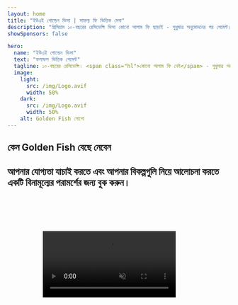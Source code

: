 ```yaml
---
layout: home
title: "ইউএই গোল্ডেন ভিসা | সাফল্য ফি ভিত্তিক সেবা"
description: "প্রিমিয়াম ১০-বছরের রেসিডেন্সি ভিসা কোনো আগাম ফি ছাড়াই - শুধুমাত্র অনুমোদনের পর পেমেন্ট। সম্পূর্ণ আবেদন ব্যবস্থাপনা ৯৮% সাফল্য হারের সাথে। বিনামূল্যে নবায়ন সেবা, শুধুমাত্র সরকারি ফি।"
showSponsors: false

hero:
  name: "ইউএই গোল্ডেন ভিসা"
  text: "ফলাফল ভিত্তিক পেমেন্ট"
  tagline: ১০-বছরের রেসিডেন্সি। <span class="hl">কোনো আগাম ফি নেই</span> - শুধুমাত্র অনুমোদনের পর পেমেন্ট। ৯৮% সাফল্য হার।
  image:
    light:
      src: /img/Logo.avif
      width: 50%
    dark:
      src: /img/Logo.avif
      width: 50%
    alt: Golden Fish লোগো
---
```


<FeatureCards :features="[
  {
    title: 'ইউএই গোল্ডেন ভিসার সুবিধাসমূহ',
    items: [
      '১০-বছরের বৈধতা যোগ্যতার শর্তাবলী বজায় রেখে নবায়নের সুযোগসহ',
      '**প্রতি ৬ মাসে ইউএই-তে প্রবেশের প্রয়োজন নেই**',
      '১০০% ব্যবসায়িক মালিকানার অনুমতি',
      'পরিবারের সদস্য এবং অসীমিত গৃহকর্মীদের স্পনসর করার সুযোগ',
      '২৫ বছর বয়স পর্যন্ত সন্তানদের স্পনসরশিপ',
      'পিতামাতার স্পনসরশিপ অন্তর্ভুক্ত',
      'কোনো স্পনসর বা নিয়োগকর্তার প্রয়োজন নেই'
    ],
    linkText: 'আরও পড়ুন',
    link: '../../company-registration/golden-visa#key-benefits-of-the-uae-golden-visa',
    icon: {
      light: '/img/iStock-1785818081.avif',
      dark: '/img/iStock-1203821481.avif',
      alt: 'ভিসা সেবাসমূহ',
      width: '100%'
    }
  },
  {
    title: 'কিভাবে ইউএই গোল্ডেন ভিসা পাবেন',
    items: [
      'ইউএই প্রপার্টিতে ২ মিলিয়ন এইইডি বিনিয়োগ',
      'ইউএই ইনভেস্টমেন্ট ফান্ডে ২ মিলিয়ন এইইডি জমা',
      '২ মিলিয়ন এইইডি মূলধনের ব্যবসা',
      'বার্ষিক ২৫০ হাজার এইইডি এফটিএ অবদান',
      'দক্ষ পেশাজীবী',
      'প্রতিভাবান ব্যক্তিত্ব'
    ],
    linkText: 'আরও পড়ুন',
    link: '../../company-registration/golden-visa#uae-golden-visa-eligibility-and-requirements',
    icon: {
      light: '/img/iStock-1333000394.avif',
      dark: '/img/iStock-584576538.avif',
      alt: 'ভিসা সেবাসমূহ',
      width: '10%'
    }
  },
  {
    title: 'গোল্ডেন ভিসা প্রক্রিয়া',
    bullet: '✓',
    items: [
      'প্রাথমিক যোগ্যতা মূল্যায়ন',
      'ডকুমেন্ট প্রস্তুতি এবং যাচাইকরণ',
      'মেডিকেল পরীক্ষা এবং বায়োমেট্রিক্স',
      'আবেদন জমা এবং প্রক্রিয়াকরণ',
      'এমিরেটস আইডি এবং ভিসা ইস্যু',
      'পারিবারিক ভিসা স্পনসরশিপ (ঐচ্ছিক)'
    ],
    linkText: 'আরও পড়ুন',
    link: '../../company-registration/golden-visa#uae-golden-visa-application-process',
    icon: {
      light: '/img/ILONMASKID.webp',
      dark: '/img/ILONMASKID.webp',
      alt: 'ভিসা সেবাসমূহ',
      width: '100%'
    }
  }
]" />

## কেন Golden Fish বেছে নেবেন

<BenefitsList :features="[
  {
    icon: '💰',
    title: 'সাফল্য-ভিত্তিক ফি',
    text: '**আপনার Golden Visa অনুমোদিত না হওয়া পর্যন্ত কোন পেমেন্ট নেই।** সম্পূর্ণ স্বচ্ছতা এবং কোন গোপন খরচ নেই।'
  },
  {
    icon: '📈',
    title: 'প্রমাণিত সাফল্যের হার',
    text: 'আমাদের প্রিমিয়াম প্রসেসিংয়ের মাধ্যমে শত শত Golden Visa ইস্যু করা হয়েছে যার সাফল্যের হার ৯৮%।'
  },
  {
    icon: '📋',
    title: 'সম্পূর্ণ ব্যবস্থাপনা',
    text: 'ডকুমেন্টেশন থেকে ভিসা ইস্যু পর্যন্ত সব কিছুর সম্পূর্ণ পরিচালনা, সকল বিষয়ে যত্ন নেওয়া হয়।'
  },
  {
    icon: '👨‍💼',
    title: 'স্থানীয় UAE বিশেষজ্ঞতা',
    text: 'দুবাইয়ে নিবেদিত বিশেষজ্ঞরা প্রক্রিয়ার প্রতিটি ধাপে দক্ষ পথনির্দেশনা প্রদান করে।'
  },
  {
    icon: '🔍',
    title: 'প্রিমিয়াম প্রসেসিং',
    text: 'দ্রুত অনুমোদনের জন্য কর্তৃপক্ষের সাথে সরাসরি যোগাযোগ এবং ফাস্ট-ট্র্যাক চ্যানেল।'
  },
  {
    icon: '🔄',
    title: 'নবায়ন সহায়তা',
    text: '**শূন্য এজেন্সি ফি** সহ বিনামূল্যে ভিসা নবায়ন সহায়তা - শুধুমাত্র সরকারি চার্জ।'
  }
]" />

## আপনার যোগ্যতা যাচাই করতে এবং আপনার বিকল্পগুলি নিয়ে আলোচনা করতে একটি বিনামূল্যের পরামর্শের জন্য বুক করুন।

<video  autoplay muted playsinline style="padding: 80px" >
  <source src="/img/iStock-2185912341.mp4" type="video/mp4">
</video>

<ContactFormModal 
  formName="Golden Visa [offer]" 
  buttonText="বিনামূল্যে পরামর্শ পান" 
  categoryLabel="প্রয়োজনীয় সহায়তার স্তর: *" 
  categoryPlaceholderText="আপনার সহায়তার স্তর বেছে নিন"
  messageLabel="আপনার পরামর্শের জন্য আমাদের প্রস্তুত করতে সাহায্য করুন (সুপারিশকৃত)"
  messagePlaceholderText="আপনার বিনিয়োগ পছন্দ, পরিবারের সদস্য, সময়সীমা, বা কোন নির্দিষ্ট প্রশ্ন সম্পর্কে আমাদের জানান"
  :services="[
  'বেসিক — শুধুমাত্র প্রয়োজনীয় নথি এবং পরামর্শ',
  'স্ট্যান্ডার্ড — সম্পূর্ণ ডকুমেন্টেশন এবং মূল পর্যায়গুলির মাধ্যমে নির্দেশনা',
  'ব্যাপক — আপনার ন্যূনতম সম্পৃক্ততার সাথে সম্পূর্ণ-সেবা প্রক্রিয়া ব্যবস্থাপনা',
  'কাস্টম — নির্দিষ্ট বিবরণ এবং বিশেষ প্রয়োজনীয়তা নিয়ে আলোচনা করতে হবে',
  ]"/>

<!-- <ImageGrid :images="[
  { src: '/img/ILONMASKID.webp', href: './immigration.md', alt: 'UAE Immigration' },
  { src: '/img/ILONMASKID.webp', href: './immigration.md', alt: 'UAE Immigration' },
]"/> -->